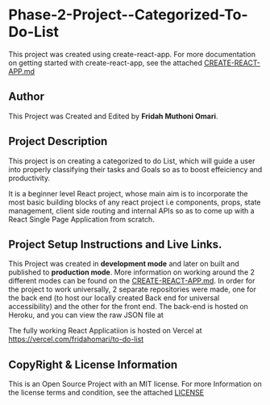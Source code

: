 # Phase-2-Project--Categorized-To-Do-List

This project was created using create-react-app.
For more documentation on getting started with create-react-app, see the attached [CREATE-REACT-APP.md](./CREATE-REACT-APP.md)

## Author
This Project was Created and Edited by **Fridah Muthoni Omari**.

## Project Description
This project is on creating a categorized to do List, which will guide a user into properly classifying their tasks and Goals so as to boost effeiciency and productivity.

It is a beginner level React project, whose main aim is to incorporate the most basic building blocks of any react project i.e components, props, state management, client side routing and internal APIs so as to come up with a React Single Page Application from scratch.

## Project Setup Instructions and Live Links.
This Project was created in **development mode** and later on built and published to **production mode**. More information on working around the 2 different modes can be found on the [CREATE-REACT-APP.md](./CREATE-REACT-APP.md). In order for the project to work universally, 2 separate repositories were made, one for the back end (to host our locally created Back end for universal accessibility) and the other for the front end. The back-end is hosted on Heroku, and you can view the raw JSON file at

The fully working React Applicatiion is hosted on Vercel at https://vercel.com/fridahomari/to-do-list


## CopyRight & License Information
This is an Open Source Project with an MIT license. For more Information on the license terms and condition, see the attached [LICENSE](./LICENSE)


